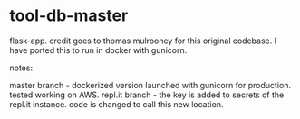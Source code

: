 # tool-db-master
flask-app. credit goes to thomas mulrooney for this original codebase. I have ported this to run in docker with gunicorn.

notes:  

master branch - dockerized version launched with gunicorn for production. tested working on AWS. 
repl.it branch - the key is added to secrets of the repl.it instance. code is changed to call this new location.
